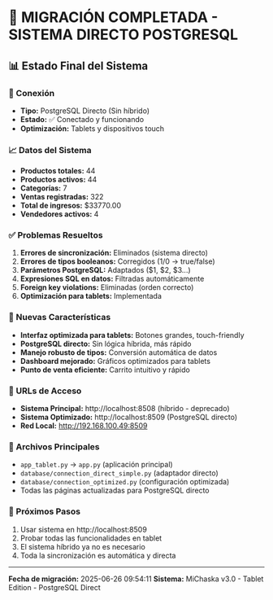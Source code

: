 
# 🎉 MIGRACIÓN COMPLETADA - SISTEMA DIRECTO POSTGRESQL

## 📊 Estado Final del Sistema

### 🔗 Conexión
- **Tipo:** PostgreSQL Directo (Sin híbrido)
- **Estado:** ✅ Conectado y funcionando
- **Optimización:** Tablets y dispositivos touch

### 📈 Datos del Sistema
- **Productos totales:** 44
- **Productos activos:** 44
- **Categorías:** 7
- **Ventas registradas:** 322
- **Total de ingresos:** $33770.00
- **Vendedores activos:** 4

### ✅ Problemas Resueltos
1. **Errores de sincronización:** Eliminados (sistema directo)
2. **Errores de tipos booleanos:** Corregidos (1/0 → true/false)
3. **Parámetros PostgreSQL:** Adaptados ($1, $2, $3...)
4. **Expresiones SQL en datos:** Filtradas automáticamente
5. **Foreign key violations:** Eliminadas (orden correcto)
6. **Optimización para tablets:** Implementada

### 🚀 Nuevas Características
- **Interfaz optimizada para tablets:** Botones grandes, touch-friendly
- **PostgreSQL directo:** Sin lógica híbrida, más rápido
- **Manejo robusto de tipos:** Conversión automática de datos
- **Dashboard mejorado:** Gráficos optimizados para tablets
- **Punto de venta eficiente:** Carrito intuitivo y rápido

### 📱 URLs de Acceso
- **Sistema Principal:** http://localhost:8508 (híbrido - deprecado)
- **Sistema Optimizado:** http://localhost:8509 (PostgreSQL directo)
- **Red Local:** http://192.168.100.49:8509

### 🔧 Archivos Principales
- `app_tablet.py` → `app.py` (aplicación principal)
- `database/connection_direct_simple.py` (adaptador directo)
- `database/connection_optimized.py` (configuración optimizada)
- Todas las páginas actualizadas para PostgreSQL directo

### 📝 Próximos Pasos
1. Usar sistema en http://localhost:8509
2. Probar todas las funcionalidades en tablet
3. El sistema híbrido ya no es necesario
4. Toda la sincronización es automática y directa

---
**Fecha de migración:** 2025-06-26 09:54:11
**Sistema:** MiChaska v3.0 - Tablet Edition - PostgreSQL Direct
